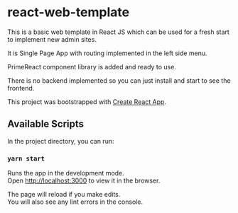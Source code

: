 
# react-web-template

This is a basic web template in React JS which can be used for a fresh start to implement new admin sites.

It is Single Page App with routing implemented in the left side menu.

PrimeReact component library is added and ready to use.

There is no backend implemented so you can just install and start to see the frontend.

This project was bootstrapped with [Create React App](https://github.com/facebook/create-react-app).

## Available Scripts

In the project directory, you can run:

### `yarn start`

Runs the app in the development mode.<br>
Open [http://localhost:3000](http://localhost:3000) to view it in the browser.

The page will reload if you make edits.<br>
You will also see any lint errors in the console.
